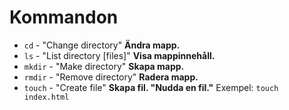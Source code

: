 # Kommandon

* `cd` - "Change directory" **Ändra mapp.**
* `ls` - "List directory [files]" **Visa mappinnehåll.**
* `mkdir` - "Make directory" **Skapa mapp.**
* `rmdir` - "Remove directory" **Radera mapp.**
* `touch` - "Create file" **Skapa fil. "Nudda en fil."** Exempel: `touch index.html`
